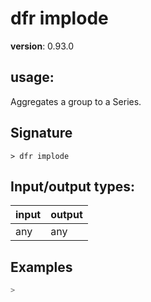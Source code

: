 # dfr implode

**version**: 0.93.0

## **usage**:

Aggregates a group to a Series.

## Signature

`> dfr implode `

## Input/output types:

| input | output |
| ----- | ------ |
| any   | any    |

## Examples

```bash
>
```
